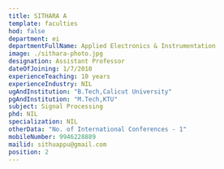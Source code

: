 ```yaml
---
title: SITHARA A
template: faculties
hod: false
department: ei
departmentFullName: Applied Electronics & Instrumentation
image: ./sithara-photo.jpg
designation: Assistant Professor
dateOfJoining: 1/7/2010
experienceTeaching: 10 years
experienceIndustry: NIL
ugAndInstitution: "B.Tech,Calicut University"
pgAndInstitution: "M.Tech,KTU"
subject: Signal Processing
phd: NIL
specialization: NIL
otherData: "No. of International Conferences - 1"
mobileNumber: 9946228889
mailid: sithuappu@gmail.com
position: 2
---
```

